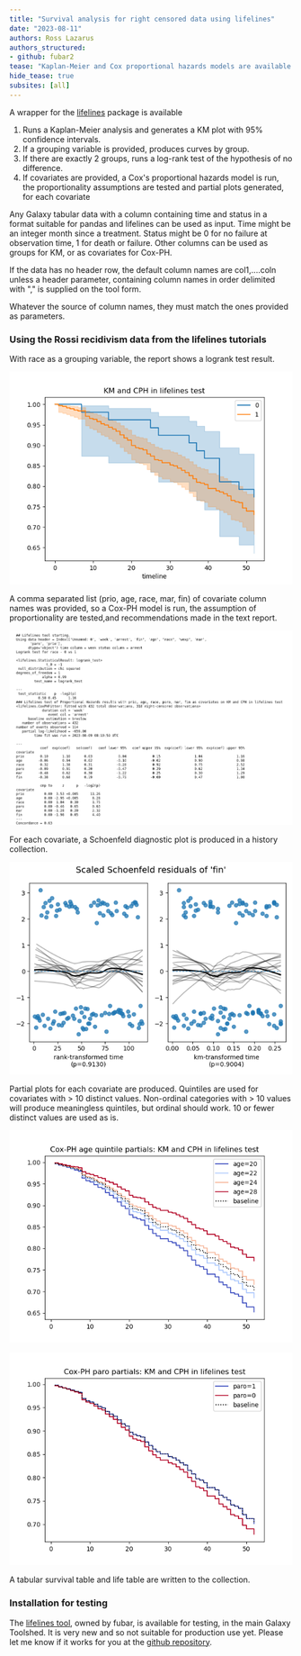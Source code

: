 ```yaml
---
title: "Survival analysis for right censored data using lifelines"
date: "2023-08-11"
authors: Ross Lazarus
authors_structured:
- github: fubar2
tease: "Kaplan-Meier and Cox proportional hazards models are available for testing in Galaxy"
hide_tease: true
subsites: [all]
---
```


A wrapper for the [lifelines](https://lifelines.readthedocs.io/en/latest/Survival%20Analysis%20intro.html) package is available

1. Runs a Kaplan-Meier analysis and generates a KM plot with 95% confidence intervals.
2. If a grouping variable is provided, produces curves by group.
3. If there are exactly 2 groups, runs a log-rank test of the hypothesis of no difference.
4. If covariates are provided, a Cox's proportional hazards model is run, the proportionality assumptions are tested and partial plots
generated, for each covariate

Any Galaxy tabular data with a column containing time and status in a format suitable for pandas and lifelines can be used as input.
Time might be an integer month since a treatment. Status might be 0 for no failure at observation time, 1 for death or failure.
Other columns can be used as groups for KM, or as covariates for Cox-PH.

If the data has no header row, the default column names are col1,....coln unless a header parameter, containing column names in order
delimited with "," is supplied on the tool form.

Whatever the source of column names, they must match the ones provided as parameters.

### Using the Rossi recidivism data from the lifelines tutorials

With race as a grouping variable, the report shows a logrank test result.

![KM plot sample](lifelines_rossi_km.png)

A comma separated list (prio, age, race, mar, fin) of covariate column names was provided,
so a Cox-PH model is run, the assumption of proportionality are tested,and recommendations made
in the text report.

![KM plot sample](lifelines_report.png)

For each covariate, a Schoenfeld diagnostic plot is produced in a history collection.

![KM plot sample](lifelines_rossi_schoenfeld.png)

Partial plots for each covariate are produced. Quintiles are used for covariates with > 10 distinct values.
Non-ordinal categories with > 10 values will produce meaningless quintiles, but ordinal should work.
10 or fewer distinct values are used as is.

![C-PH partial plot samples](agepartialrossi.png)

![C-PH partial plot samples](parolepartialrossi.png)

A tabular survival table and life table are written to the collection.

### Installation for testing

The [lifelines tool](https://toolshed.g2.bx.psu.edu/view/fubar/lifelines_km_cph_tool/dd5e65893cb8), owned by fubar,
is available for testing, in the main Galaxy Toolshed. It is very new and so not suitable for production use yet.
Please let me know if it works for you at the [github repository](https://github.com/fubar2/lifelines_tool).
